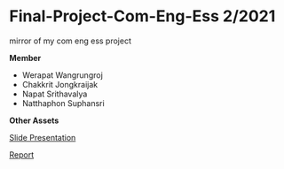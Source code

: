# Final-Project-Com-Eng-Ess 2/2021
mirror of my com eng ess project

**Member**
- Werapat Wangrungroj
- Chakkrit Jongkraijak
- Napat Srithavalya
- Natthaphon Suphansri

**Other Assets**

[Slide Presentation](Slide-Presentation.pdf)

[Report](CEE%20Report.pdf)
